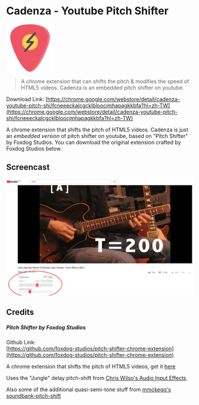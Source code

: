 # Cadenza - Youtube Pitch Shifter



![icon](icon-128.png)

> A chrome extension that can shifts the pitch & modifies the speed of HTML5 videos. Cadenza is an embedded pitch shifter on youtube.



Download Link: [https://chrome.google.com/webstore/detail/cadenza-youtube-pitch-shi/fcneeeckalcgcklbloocjmhapagkkbfa?hl=zh-TW](https://chrome.google.com/webstore/detail/cadenza-youtube-pitch-shi/fcneeeckalcgcklbloocjmhapagkkbfa?hl=zh-TW)

A chrome extension that shifts the pitch of HTML5 videos. Cadenza is just an *embedded version* of pitch shifter on youtube, based on "Pitch Shifter" by Foxdog Studios. You can download the original extension crafted by Foxdog Studios below.



## Screencast

![](screen.png)



## Credits

##### Pitch Shifter by Foxdog Studios

Github Link:  
[https://github.com/foxdog-studios/pitch-shifter-chrome-extension](https://github.com/foxdog-studios/pitch-shifter-chrome-extension)

A chrome extension that shifts the pitch of HTML5 videos, get it
[here](https://chrome.google.com/webstore/detail/pitch-shifter-html5-video/mpmkclglcbkjchakihfpblainfncennj?hl=en)

Uses the "Jungle" delay pitch-shift from [Chris Wilso's Audio Input Effects](https://github.com/cwilso/Audio-Input-Effects).

Also some of the additional quasi-semi-tone stuff from [mmckegg's soundbank-pitch-shift](https://github.com/mmckegg/soundbank-pitch-shift)


